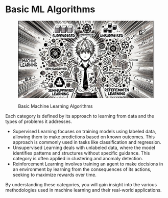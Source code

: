 # Basic ML Algorithms

<div align="left">

<figure><img src="../../.gitbook/assets/image.png" alt="" width="563"><figcaption><p>Basic Machine Learning Algorithms</p></figcaption></figure>

</div>

Each category is defined by its approach to learning from data and the types of problems it addresses.

* Supervised Learning focuses on training models using labeled data, allowing them to make predictions based on known outcomes. This approach is commonly used in tasks like classification and regression.
* Unsupervised Learning deals with unlabeled data, where the model identifies patterns and structures without specific guidance. This category is often applied in clustering and anomaly detection.
* Reinforcement Learning involves training an agent to make decisions in an environment by learning from the consequences of its actions, seeking to maximize rewards over time.

By understanding these categories, you will gain insight into the various methodologies used in machine learning and their real-world applications.
